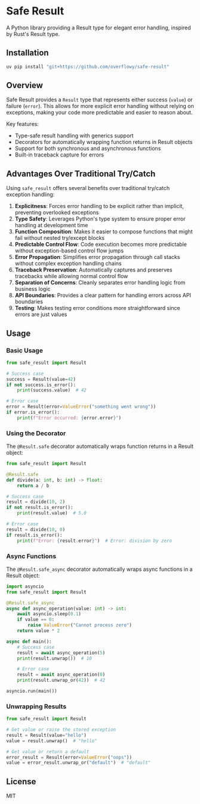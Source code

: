 # Safe Result

A Python library providing a Result type for elegant error handling, inspired by Rust's Result type.

## Installation

```bash
uv pip install "git+https://github.com/overflowy/safe-result"
```

## Overview

Safe Result provides a `Result` type that represents either success (`value`) or failure (`error`). This allows for more explicit error handling without relying on exceptions, making your code more predictable and easier to reason about.

Key features:

- Type-safe result handling with generics support
- Decorators for automatically wrapping function returns in Result objects
- Support for both synchronous and asynchronous functions
- Built-in traceback capture for errors

## Advantages Over Traditional Try/Catch

Using `safe_result` offers several benefits over traditional try/catch exception handling:

1. **Explicitness**: Forces error handling to be explicit rather than implicit, preventing overlooked exceptions
2. **Type Safety**: Leverages Python's type system to ensure proper error handling at development time
3. **Function Composition**: Makes it easier to compose functions that might fail without nested try/except blocks
4. **Predictable Control Flow**: Code execution becomes more predictable without exception-based control flow jumps
5. **Error Propagation**: Simplifies error propagation through call stacks without complex exception handling chains
6. **Traceback Preservation**: Automatically captures and preserves tracebacks while allowing normal control flow
7. **Separation of Concerns**: Cleanly separates error handling logic from business logic
8. **API Boundaries**: Provides a clear pattern for handling errors across API boundaries
9. **Testing**: Makes testing error conditions more straightforward since errors are just values

## Usage

### Basic Usage

```python
from safe_result import Result

# Success case
success = Result(value=42)
if not success.is_error():
    print(success.value)  # 42

# Error case
error = Result(error=ValueError("something went wrong"))
if error.is_error():
    print(f"Error occurred: {error.error}")
```

### Using the Decorator

The `@Result.safe` decorator automatically wraps function returns in a Result object:

```python
from safe_result import Result

@Result.safe
def divide(a: int, b: int) -> float:
    return a / b

# Success case
result = divide(10, 2)
if not result.is_error():
    print(result.value)  # 5.0

# Error case
result = divide(10, 0)
if result.is_error():
    print(f"Error: {result.error}")  # Error: division by zero
```

### Async Functions

The `@Result.safe_async` decorator automatically wraps async functions in a Result object:

```python
import asyncio
from safe_result import Result

@Result.safe_async
async def async_operation(value: int) -> int:
    await asyncio.sleep(0.1)
    if value == 0:
        raise ValueError("Cannot process zero")
    return value * 2

async def main():
    # Success case
    result = await async_operation(5)
    print(result.unwrap())  # 10

    # Error case
    result = await async_operation(0)
    print(result.unwrap_or(42))  # 42

asyncio.run(main())
```

### Unwrapping Results

```python
from safe_result import Result

# Get value or raise the stored exception
result = Result(value="hello")
value = result.unwrap()  # "hello"

# Get value or return a default
error_result = Result(error=ValueError("oops"))
value = error_result.unwrap_or("default")  # "default"
```

## License

MIT
